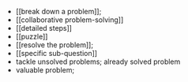 - [[break down a problem]]; 
- [[collaborative problem-solving]]
- [[detailed steps]]
- [[puzzle]]
- [[resolve the problem]];
- [[specific sub-question]]
- tackle unsolved problems; already solved problem
- valuable problem;
